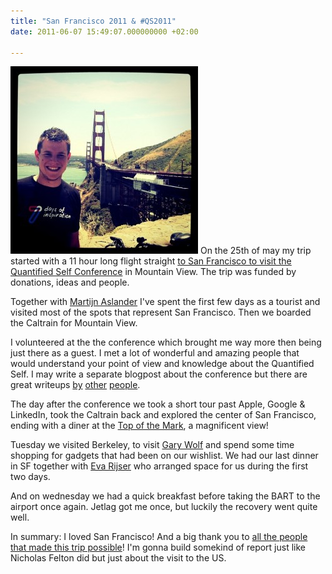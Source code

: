 ```yaml
---
title: "San Francisco 2011 & #QS2011"
date: 2011-06-07 15:49:07.000000000 +02:00

---
```

[![Joost @ Golden Gate Bridge, San Francisco](/img/IMG_2559-300x300.jpg "Joost @ Golden Gate Bridge, San Francisco")](http://www.jplattel.nl/img/IMG_2559.jpg) On the 25th of may my trip started with a 11 hour long flight straight [to San Francisco to visit the Quantified Self Conference](http://www.jplattel.nl/amerika/) in Mountain View. The trip was funded by donations, ideas and people.

Together with [Martijn Aslander](https://twitter.com/#!/resourcerer) I've spent the first few days as a tourist and visited most of the spots that represent San Francisco. Then we boarded the Caltrain for Mountain View.

I volunteered at the the conference which brought me way more then being just there as a guest. I met a lot of wonderful and amazing people that would understand your point of view and knowledge about the Quantified Self. I may write a separate blogpost about the conference but there are great writeups [by](http://qswiki.com/index.php/QS_Conference_2011) [other](http://blog.sethroberts.net/2011/05/31/highlights-of-the-first-quantified-self-conference/) [people](http://www.ethanzuckerman.com/blog/category/quantified-self-2011/).

The day after the conference we took a short tour past Apple, Google & LinkedIn, took the Caltrain back and explored the center of San Francisco, ending with a diner at the [Top of the Mark](http://www.intercontinentalmarkhopkins.com/top_of_the_mark/), a magnificent view!

Tuesday we visited Berkeley, to visit [Gary Wolf](http://aether.com/) and spend some time shopping for gadgets that had been on our wishlist. We had our last dinner in SF together with [Eva Rijser](http://www.twitter.com/evarijser) who arranged space for us during the first two days.

And on wednesday we had a quick breakfast before taking the BART to the airport once again. Jetlag got me once, but luckily the recovery went quite well.

In summary: I loved San Francisco! And a big thank you to [all the people that made this trip possible](http://www.jplattel.nl/amerika/)! I'm gonna build somekind of report just like Nicholas Felton did but just about the visit to the US.